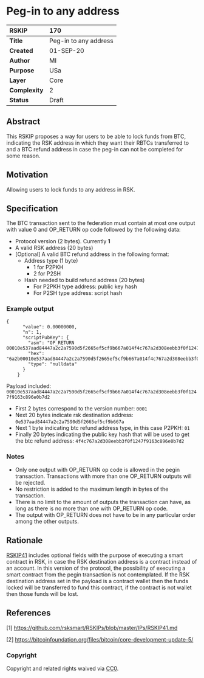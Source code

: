 # Peg-in to any address

|RSKIP          |170           |
| :------------ |:-------------|
|**Title**      |Peg-in to any address |
|**Created**    |01-SEP-20 |
|**Author**     |MI |
|**Purpose**    |USa |
|**Layer**      |Core |
|**Complexity** |2 |
|**Status**     |Draft |

## Abstract

This RSKIP proposes a way for users to be able to lock funds from BTC, indicating the RSK address in which they want their RBTCs transferred to and a BTC refund address in case the peg-in can not be completed for some reason.

## Motivation

Allowing users to lock funds to any address in RSK.

## Specification

The BTC transaction sent to the federation must contain at most one output with value 0 and OP_RETURN op code followed by the following data:
- Protocol version (2 bytes). Currently **1**
- A valid RSK address (20 bytes)
- [Optional] A valid BTC refund address in the following format:
    - Address type (1 byte)
        - 1 for P2PKH
        - 2 for P2SH
    - Hash needed to build refund address (20 bytes)
        - For P2PKH type address: public key hash 
        - For P2SH type address: script hash

### Example output
```
{
      "value": 0.00000000,
      "n": 1,
      "scriptPubKey": {
        "asm": "OP_RETURN 00010e537aad84447a2c2a7590d5f2665ef5cf9b667a014f4c767a2d308eebb3f0f1247f9163c896e0b7d2",
        "hex": "6a2b00010e537aad84447a2c2a7590d5f2665ef5cf9b667a014f4c767a2d308eebb3f0f1247f9163c896e0b7d2",
        "type": "nulldata"
      }
    }
```
Payload included: `00010e537aad84447a2c2a7590d5f2665ef5cf9b667a014f4c767a2d308eebb3f0f1247f9163c896e0b7d2`

- First 2 bytes correspond to the version number: `0001`
- Next 20 bytes indicate rsk destination address: `0e537aad84447a2c2a7590d5f2665ef5cf9b667a`
- Next 1 byte indicating btc refund address type, in this case P2PKH: `01`
- Finally 20 bytes indicating the public key hash that will be used to get the btc refund address: `4f4c767a2d308eebb3f0f1247f9163c896e0b7d2`

### Notes
- Only one output with OP_RETURN op code is allowed in the pegin transaction. Transactions with more than one OP_RETURN outputs will be rejected.
- No restriction is added to the maximum length in bytes of the transaction.
- There is no limit to the amount of outputs the transaction can have, as long as there is no more than one with OP_RETURN op code.
- The output with OP_RETURN does not have to be in any particular order among the other outputs.

## Rationale

[RSKIP41](https://github.com/rsksmart/RSKIPs/blob/master/IPs/RSKIP41.md) includes optional fields with the purpose of executing a smart contract in RSK, in case the RSK destination address is a contract instead of an account. In this version of the protocol, the possibility of executing a smart contract from the pegin transaction is not contemplated. If the RSK destination address set in the payload is a contract wallet then the funds locked will be transferred to fund this contract, if the contract is not wallet then those funds will be lost.

## References

[1] https://github.com/rsksmart/RSKIPs/blob/master/IPs/RSKIP41.md

[2] https://bitcoinfoundation.org/files/bitcoin/core-development-update-5/

### Copyright

Copyright and related rights waived via [CC0](https://creativecommons.org/publicdomain/zero/1.0/).
